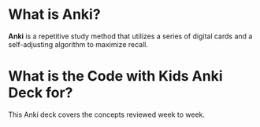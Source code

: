 # What is Anki?

**Anki** is a repetitive study method that utilizes a series of digital cards and a self-adjusting algorithm to maximize recall. 

# What is the Code with Kids Anki Deck for?

This Anki deck covers the concepts reviewed week to week. 